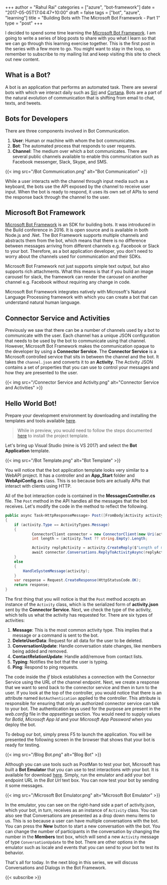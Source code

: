 ﻿+++
author = "Rahul Rai"
categories = ["azure", "bot-framework"]
date = "2017-05-05T17:04:47+10:00"
draft = false
tags = ["bot", "azure", "learning"]
title = "Building Bots with The Microsoft Bot Framework - Part 1"
type = "post"
+++

I decided to spend some time learning the [Microsoft Bot Framework](https://dev.botframework.com/). I am going to write a series of blog posts to share with you what I learn so that we can go through this learning exercise together. This is the first post in the series with a few more to go. You might want to stay in the loop, so remember to subscribe to my mailing list and keep visiting this site to check out new content.

## What is a Bot?
A bot is an application that performs an automated task. There are several bots with which we interact daily such as [Siri](https://www.apple.com/au/ios/siri/) and [Cortana](https://en.wikipedia.org/wiki/Cortana_(software)). Bots are a part of the natural evolution of communication that is shifting from email to chat, texts, and tweets.  

## Bots for Developers
There are three components involved in Bot Communication.

1. **User**: Human or machine with whom the bot communicates.
2. **Bot**: The automated process that responds to user requests.
3. **Channel**: The medium over which a bot communicates. There are several public channels available to enable this communication such as Facebook messenger, Slack, Skype, and SMS. 

{{< img src="/Bot Communication.png" alt="Bot Communication" >}}

While a user interacts with the channel through input media such as a keyboard, the bots use the API exposed by the channel to receive user input. When the bot is ready to respond, it uses its own set of APIs to send the response back through the channel to the user.

## Microsoft Bot Framework
[Microsoft Bot Framework](https://dev.botframework.com/) is an SDK for building bots. It was introduced in the Build conference in 2016. It is open source and is available in both Node.js and .Net. The Bot Framework supports multiple channels and abstracts them from the bot, which means that there is no difference between messages arriving from different channels e.g. Facebook or Slack to your bot. Therefore, as a bot application developer, you don't need to worry about the channels used for communication and their SDKs.

Microsoft Bot Framework not just supports simple text output, but also supports rich attachments. What this means is that if you build an image carousel for slack, the framework can render the carousel on another channel e.g. Facebook without requiring any change in code.

Microsoft Bot Framework integrates natively with Microsoft's Natural Language Processing framework with which you can create a bot that can understand natural human language.

## Connector Service and Activities
Previously we saw that there can be a number of channels used by a bot to communicate with the user. Each channel has a unique JSON configuration that needs to be used by the bot to communicate using that channel. However, Microsoft Bot Framework makes the communication opaque to the developer by using a **Connector Service**. The **Connector Service** is a Microsoft controlled service that sits in between the channel and the bot. It takes the `channel.json` and converts it to an **Activity**. The Activity JSON contains a set of properties that you can use to control your messages and how they are presented to the user.

{{< img src="/Connector Service and Activity.png" alt="Connector Service and Activities" >}}

## Hello World Bot!
Prepare your development environment by downloading and installing the templates and tools available [here](https://docs.botframework.com/en-us/downloads/).

> While in preview, you would need to follow the steps documented [here](https://docs.botframework.com/en-us/csharp/builder/sdkreference/gettingstarted.html) to install the project template.

Let's bring up Visual Studio (mine is VS 2017) and select the **Bot Application** template.

{{< img src="/Bot Template.png" alt="Bot Template" >}}

You will notice that the bot application template looks very similar to a WebAPI project. It has a controller and an **App_Start** folder and **WebApiConfig.cs** class. This is so because bots are actually APIs that interact with clients using HTTP.

All of the bot interaction code is contained in the **MessagesController.cs** file. The `Post` method in the API handles all the messages that the bot receives. Let's modify the code in the method to reflect the following.
~~~CS
public async Task<HttpResponseMessage> Post([FromBody]Activity activity)
{
    if (activity.Type == ActivityTypes.Message)
    {
            ConnectorClient connector = new ConnectorClient(new Uri(activity.ServiceUrl));
            int length = (activity.Text ?? string.Empty).Length;

            Activity replyActivity = activity.CreateReply($"Length of message is {length}");
            await connector.Conversations.ReplyToActivityAsync(replyActivity);
    }
    else
    {
        HandleSystemMessage(activity);
    }
    var response = Request.CreateResponse(HttpStatusCode.OK);
    return response;
}
~~~
The first thing that you will notice is that the `Post` method accepts an instance of the `Activity` class, which is the serialized form of **activity.json** sent by the **Connector Service**. Next, we check the type of the activity, which tells us what the activity has requested for. There are six types of activities:

1. **Message**: This is the most common activity type. This implies that a message or a command is sent to the bot.
2. **DeleteUserData**: Request for all data for the user to be deleted.
3. **ConversationUpdate**: Handle conversation state changes, like members being added and removed.
4. **ContactRelationUpdate**: Handle add/remove from contact lists.
5. **Typing**: Notifies the bot that the user is typing.
6. **Ping**: Respond to ping requests.

The code inside the *if* block establishes a connection with the Connector Service using the URL of the channel endpoint. Next, we create a response that we want to send back to the connector service and then in turn to the user. If you look at the top of the controller, you would notice that there is an attribute named `BotAuthentication` applied to the controller. This attribute is responsible for ensuring that only an authorized connector service can talk to your bot. The authentication keys used for the purpose are present in the *web.config* file in the *appsettings* section. You would need to supply values for *BotId*, *Microsoft App Id* and your *Microsoft App Password* when you deploy the bot.

To debug our bot, simply press F5 to launch the application. You will be presented the following screen in the browser that shows that your bot is ready for testing.

{{< img src="/Blog Bot.png" alt="Blog Bot" >}}

Although you can use tools such as PostMan to test your bot, Microsoft has built a **Bot Emulator** that you can use to test interactions with your bot. It is available for download [here](https://docs.botframework.com/en-us/tools/bot-framework-emulator/). Simply, run the emulator and add your bot endpoint URL in the *Bot Url* text box. You can now test your bot by sending it some messages.

{{< img src="/Microsoft Bot Emulator.png" alt="Microsoft Bot Emulator" >}}

In the emulator, you can see on the right-hand side a part of activity.json, which your bot, in turn, receives as an instance  of `Activity` class. You can also see that Conversations are presented as a drop down menu items to us. This is so because a user can have multiple conversations with the bot. You can press the **New** button to start a new conversation with the bot. You can change the number of participants in the conversation by changing the number in the **Members** text box, which will send a new `Activity` message of type `ConversationUpdate` to the bot. There are other options in the emulator such as locale and events that you can send to your bot to test its behavior.

That's all for today. In the next blog in this series, we will discuss Conversations and Dialogs in the Bot Framework.

{{< subscribe >}}